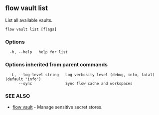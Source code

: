 ## flow vault list

List all available vaults.

```
flow vault list [flags]
```

### Options

```
  -h, --help   help for list
```

### Options inherited from parent commands

```
  -L, --log-level string   Log verbosity level (debug, info, fatal) (default "info")
      --sync               Sync flow cache and workspaces
```

### SEE ALSO

* [flow vault](flow_vault.md)	 - Manage sensitive secret stores.

